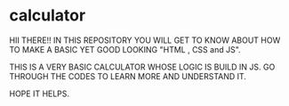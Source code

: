 # calculator
HII THERE!!
IN THIS REPOSITORY YOU WILL GET TO KNOW ABOUT HOW TO MAKE A BASIC YET GOOD LOOKING "HTML , CSS and JS".

THIS IS A VERY BASIC CALCULATOR WHOSE LOGIC IS BUILD IN JS. GO THROUGH THE CODES TO LEARN MORE AND UNDERSTAND IT.

HOPE IT HELPS.

